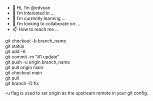 - 👋 Hi, I’m @edvyan
- 👀 I’m interested in ...
- 🌱 I’m currently learning ...
- 💞️ I’m looking to collaborate on ...
- 📫 How to reach me ...

<!---
edvyan/edvyan is a ✨ special ✨ repository because its `README.md` (this file) appears on your GitHub profile.
You can click the Preview link to take a look at your changes.
--->

git checkout -b branch_name  
git status  
git add -A  
git commit -m "#1 update"  
git push -u origin branch_name  
git pull origin main  
git checkout main  
git pull  
git branch -D fix  

-u flag is used to set origin as the upstream remote in your git config.

